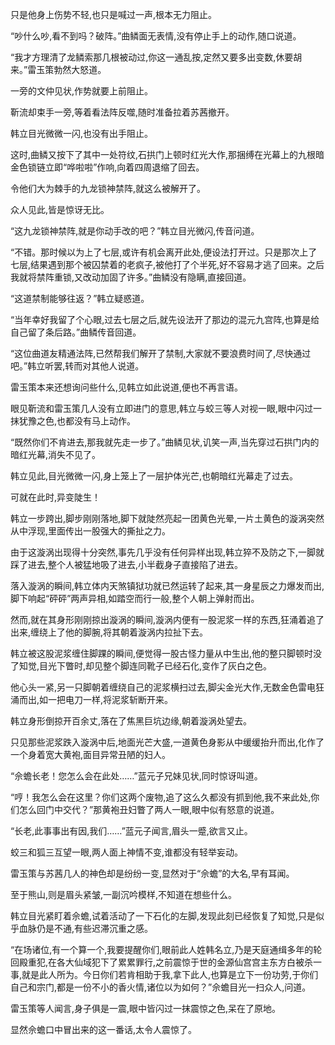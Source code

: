 
只是他身上伤势不轻,也只是喊过一声,根本无力阻止。

“吵什么吵,看不到吗？破阵。”曲鳞面无表情,没有停止手上的动作,随口说道。

“我才方理清了龙鳞索那几根被动过,你这一通乱按,定然又要多出变数,休要胡来。”雷玉策勃然大怒道。

一旁的文仲见状,作势就要上前阻止。

靳流却束手一旁,等着看法阵反噬,随时准备拉着苏茜撤开。

韩立目光微微一闪,也没有出手阻止。

这时,曲鳞又按下了其中一处符纹,石拱门上顿时红光大作,那捆缚在光幕上的九根暗金色锁链立即“哗啦啦”作响,向着四周退缩了回去。

令他们大为棘手的九龙锁神禁阵,就这么被解开了。

众人见此,皆是惊讶无比。

“这九龙锁神禁阵,就是你动手改的吧？”韩立目光微闪,传音问道。

“不错。那时候以为上了七层,或许有机会离开此处,便设法打开过。只是那次上了七层,结果遇到那个被囚禁着的老疯子,被他打了个半死,好不容易才逃了回来。之后我就将禁阵重锁,又改动加固了许多。”曲鳞没有隐瞒,直接回道。

“这道禁制能够往返？”韩立疑惑道。

“当年幸好我留了个心眼,过去七层之后,就先设法开了那边的混元九宫阵,也算是给自己留了条后路。”曲鳞传音回道。

“这位曲道友精通法阵,已然帮我们解开了禁制,大家就不要浪费时间了,尽快通过吧。”韩立听罢,转而对其他人说道。

雷玉策本来还想询问些什么,见韩立如此说道,便也不再言语。

眼见靳流和雷玉策几人没有立即进门的意思,韩立与蛟三等人对视一眼,眼中闪过一抹犹豫之色,也都没有马上动作。

“既然你们不肯进去,那我就先走一步了。”曲鳞见状,讥笑一声,当先穿过石拱门内的暗红光幕,消失不见了。

韩立见此,目光微微一闪,身上笼上了一层护体光芒,也朝暗红光幕走了过去。

可就在此时,异变陡生！

韩立一步跨出,脚步刚刚落地,脚下就陡然亮起一团黄色光晕,一片土黄色的漩涡突然从中浮现,里面传出一股强大的撕扯之力。

由于这漩涡出现得十分突然,事先几乎没有任何异样出现,韩立猝不及防之下,一脚就踩了进去,整个人被猛地吸了进去,小半截身子直接陷了进去。

落入漩涡的瞬间,韩立体内天煞镇狱功就已然运转了起来,其一身星辰之力爆发而出,脚下响起“砰砰”两声异相,如踏空而行一般,整个人朝上弹射而出。

然而,就在其身形刚刚掠出漩涡的瞬间,漩涡内便有一股泥浆一样的东西,狂涌着追了出来,缠绕上了他的脚腕,将其朝着漩涡内拉扯下去。

韩立被这股泥浆缠住脚踝的瞬间,便觉得一股古怪力量从中生出,他的整只脚顿时没了知觉,目光下瞥时,却见整个脚连同靴子已经石化,变作了灰白之色。

他心头一紧,另一只脚朝着缠绕自己的泥浆横扫过去,脚尖金光大作,无数金色雷电狂涌而出,如一把电刀一样,将泥浆斩断开来。

韩立身形倒掠开百余丈,落在了焦黑巨坑边缘,朝着漩涡处望去。

只见那些泥浆跌入漩涡中后,地面光芒大盛,一道黄色身影从中缓缓抬升而出,化作了一个身着宽大黄袍,面目异常丑陋的妇人。

“佘蟾长老！您怎么会在此处……”蓝元子兄妹见状,同时惊讶叫道。

“哼！我怎么会在这里？你们这两个废物,追了这么久都没有抓到他,我不来此处,你们怎么回门中交代？”那黄袍丑妇瞥了两人一眼,眼中似有怒意的说道。

“长老,此事事出有因,我们……”蓝元子闻言,眉头一蹙,欲言又止。

蛟三和狐三互望一眼,两人面上神情不变,谁都没有轻举妄动。

雷玉策与苏茜几人的神色却是纷纷一变,显然对于“佘蟾”的大名,早有耳闻。

至于熊山,则是眉头紧皱,一副沉吟模样,不知道在想些什么。

韩立目光紧盯着佘蟾,试着活动了一下石化的左脚,发现此刻已经恢复了知觉,只是似乎血脉仍是不通,有些迟滞沉重之感。

“在场诸位,有一个算一个,我要提醒你们,眼前此人姓韩名立,乃是天庭通缉多年的轮回殿重犯,在各大仙域犯下了累累罪行,之前震惊于世的金源仙宫宫主东方白被杀一事,就是此人所为。今日你们若肯相助于我,拿下此人,也算是立下一份功劳,于你们自己和宗门,都是一份不小的香火情,诸位以为如何？”佘蟾目光一扫众人,问道。

雷玉策等人闻言,身子俱是一震,眼中皆闪过一抹震惊之色,呆在了原地。

显然佘蟾口中冒出来的这一番话,太令人震惊了。